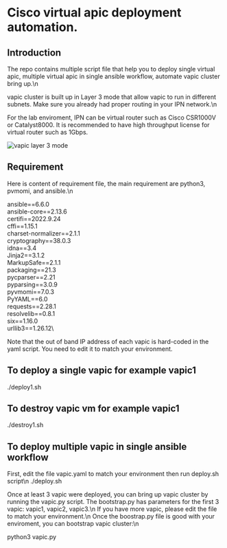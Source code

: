 # Cisco virtual apic deployment automation.
## Introduction
The repo contains multiple script file that help you to deploy single virtual apic, multiple virtual apic in single ansible workflow, automate vapic cluster bring up.\n

vapic cluster is built up in Layer 3 mode that allow vapic to run in different subnets. Make sure you already had proper routing in your IPN network.\n

For the lab enviroment, IPN can be virtual router such as Cisco CSR1000V or Catalyst8000. It is recommended to have high throughput license for virtual router such as 1Gbps.

![vapic layer 3 mode](https://ninjagoinsbu.s3.ap-southeast-2.amazonaws.com/images/vapic_l3.png)

## Requirement
Here is content of requirement file, the main requirement are python3, pvmomi, and ansible.\n

ansible==6.6.0\
ansible-core==2.13.6\
certifi==2022.9.24\
cffi==1.15.1\
charset-normalizer==2.1.1\
cryptography==38.0.3\
idna==3.4\
Jinja2==3.1.2\
MarkupSafe==2.1.1\
packaging==21.3\
pycparser==2.21\
pyparsing==3.0.9\
pyvmomi==7.0.3\
PyYAML==6.0\
requests==2.28.1\
resolvelib==0.8.1\
six==1.16.0\
urllib3==1.26.12\

Note that the out of band IP address of each vapic is hard-coded in the yaml script. You need to edit it to match your environment.

## To deploy a single vapic for example vapic1
./deploy1.sh

## To destroy vapic vm for example vapic1
./destroy1.sh

## To deploy multiple vapic in single ansible workflow
First, edit the file vapic.yaml to match your environment then run deploy.sh script\n
./deploy.sh

Once at least 3 vapic were deployed, you can bring up vapic cluster by running the vapic.py script. The bootstrap.py has parameters for the first 3 vapic: vapic1, vapic2, vapic3.\n If you have more vapic, please edit the file to match your environment.\n Once the boostrap.py file is good with your enviroment, you can bootstrap vapic cluster:\n

python3 vapic.py
